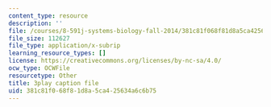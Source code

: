 ```yaml
---
content_type: resource
description: ''
file: /courses/8-591j-systems-biology-fall-2014/381c81f068f81d8a5ca425634a6c6b75_BJXCf6pFrhA.srt
file_size: 112627
file_type: application/x-subrip
learning_resource_types: []
license: https://creativecommons.org/licenses/by-nc-sa/4.0/
ocw_type: OCWFile
resourcetype: Other
title: 3play caption file
uid: 381c81f0-68f8-1d8a-5ca4-25634a6c6b75
---
```

